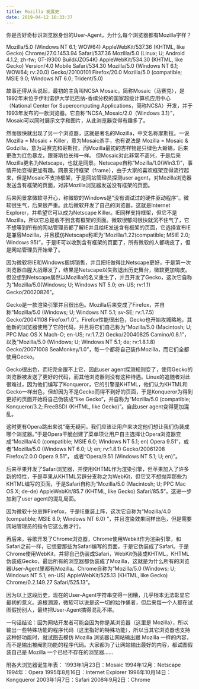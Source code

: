 ```yaml
---
title: Mozilla 发展史
date: 2019-04-12 16:33:37
---
```


你是否好奇标识浏览器身份的User-Agent，为什么每个浏览器都有Mozilla字样？

Mozilla/5.0 (Windows NT 6.1; WOW64) AppleWebKit/537.36 (KHTML, like Gecko) Chrome/27.0.1453.94 Safari/537.36
Mozilla/5.0 (Linux; U; Android 4.1.2; zh-tw; GT-I9300 Build/JZO54K) AppleWebKit/534.30 (KHTML, like Gecko) Version/4.0 Mobile Safari/534.30
Mozilla/5.0 (Windows NT 6.1; WOW64; rv:20.0) Gecko/20100101 Firefox/20.0
Mozilla/5.0 (compatible; MSIE 9.0; Windows NT 6.0; Trident/5.0)

故事还得从头说起，最初的主角叫NCSA Mosaic，简称Mosaic（马赛克），是1992年末位于伊利诺伊大学厄巴纳-香槟分校的国家超级计算机应用中心（National Center for Supercomputing Applications，简称NCSA）开发，并于1993年发布的一款浏览器。它自称“NCSA_Mosaic/2.0（Windows 3.1）”，Mosaic可以同时展示文字和图片，从此浏览器变得有趣多了。

然而很快就出现了另一个浏览器，这就是著名的Mozilla，中文名称摩斯拉。一说 Mozilla = Mosaic + Killer，意为Mosaic杀手，也有说法是 Mozilla = Mosaic & Godzilla，意为马赛克和哥斯拉，而Mozilla最初的吉祥物是只绿色大蜥蜴，后来更改为红色暴龙，跟哥斯拉长得一样。
但Mosaic对此非常不高兴，于是后来Mozilla更名为Netscape，也就是网景。Netscape自称“Mozilla/1.0(Win3.1)”，事情开始变得更加有趣。网景支持框架（frame），由于大家的喜欢框架变得流行起来，但是Mosaic不支持框架，于是网站管理员探测user agent，对Mozilla浏览器发送含有框架的页面，对非Mozilla浏览器发送没有框架的页面。

后来网景拿微软寻开心，称微软的Windows是“没有调试过的硬件驱动程序”。微软很生气，后果很严重。此后微软开发了自己的浏览器，这就是Internet Explorer，并希望它可以成为Netscape Killer。IE同样支持框架，但它不是Mozilla，所以它总是收不到含有框架的页面。微软很郁闷很快就沉不住气了，它不想等到所有的网站管理员都了解IE并且给IE发送含有框架的页面，它选择宣布IE是兼容Mozilla，并且模仿Netscape称IE为“Mozilla/1.22(compatible; MSIE 2.0; Windows 95)”，于是IE可以收到含有框架的页面了，所有微软的人都嗨皮了，但是网站管理员开始晕了。

因为微软将IE和Windows捆绑销售，并且把IE做得比Netscape更好，于是第一次浏览器血腥大战爆发了，结果是Netscape以失败退出历史舞台，微软更加嗨皮。但没想到Netscape居然以Mozilla的名义重生了，并且开发了Gecko，这次它自称为“Mozilla/5.0(Windows; U; Windows NT 5.0; en-US; rv:1.1) Gecko/20020826”。

Gecko是一款渲染引擎并且很出色。Mozilla后来变成了Firefox，并自称“Mozilla/5.0 (Windows; U; Windows NT 5.1; sv-SE; rv:1.7.5) Gecko/20041108 Firefox/1.0”。Firefox性能很出色，Gecko也开始攻城略地，其他新的浏览器使用了它的代码，并且将它们自己称为“Mozilla/5.0 (Macintosh; U; PPC Mac OS X Mach-O; en-US; rv:1.7.2) Gecko/20040825 Camino/0.8.1”，以及“Mozilla/5.0 (Windows; U; Windows NT 5.1; de; rv:1.8.1.8) Gecko/20071008 SeaMonkey/1.0”，每一个都将自己装作Mozilla，而它们全都使用Gecko。

Gecko很出色，而IE完全跟不上它，因此user agent探测规则变了，使用Gecko的浏览器被发送了更好的代码，而其他浏览器则没有这种待遇。Linux的追随者对此很难过，因为他们编写了Konqueror，它的引擎是KHTML，他们认为KHTML和Gecko一样出色，但却因为不是Gecko而得不到好的页面，于是Konqueror为得到更好的页面开始将自己伪装成“like Gecko”，并自称为“Mozilla/5.0 (compatible; Konqueror/3.2; FreeBSD) (KHTML, like Gecko)”。自此user agent变得更加混乱。

这时更有Opera跳出来说“毫无疑问，我们应该让用户来决定他们想让我们伪装成哪个浏览器。”于是Opera干脆创建了菜单项让用户自主选择让Opera浏览器变成“Mozilla/4.0 (compatible; MSIE 6.0; Windows NT 5.1; en) Opera 9.51”，或者“Mozilla/5.0 (Windows NT 6.0; U; en; rv:1.8.1) Gecko/20061208 Firefox/2.0.0 Opera 9.51”， 或者“Opera/9.51 (Windows NT 5.1; U; en)”。

后来苹果开发了Safari浏览器，并使用KHTML作为渲染引擎，但苹果加入了许多新的特性，于是苹果从KHTML另辟分支称之为WebKit，但它又不想抛弃那些为KHTML编写的页面，于是Safari自称为“Mozilla/5.0 (Macintosh; U; PPC Mac OS X; de-de) AppleWebKit/85.7 (KHTML, like Gecko) Safari/85.5”，这进一步加剧了user agent的混乱局面。

因为微软十分忌惮Firefox，于是IE重装上阵，这次它自称为“Mozilla/4.0 (compatible; MSIE 8.0; Windows NT 6.0) ”，并且渲染效果同样出色，但是需要网站管理员的指令它这么做才行。

再后来，谷歌开发了Chrome浏览器，Chrome使用Webkit作为渲染引擎，和Safari之前一样，它想要那些为Safari编写的页面，于是它伪装成了Safari。于是Chrome使用WebKit，并将自己伪装成Safari，WebKit伪装成KHTML，KHTML伪装成Gecko，最后所有的浏览器都伪装成了Mozilla，这就是为什么所有的浏览器User-Agent里都有Mozilla。Chrome自称为“Mozilla/5.0 (Windows; U; Windows NT 5.1; en-US) AppleWebKit/525.13 (KHTML, like Gecko) Chrome/0.2.149.27 Safari/525.13”。

因为以上这段历史，现在的User-Agent字符串变得一团糟，几乎根本无法彰显它最初的意义。追根溯源，微软可以说是这一切的始作俑者，但后来每一个人都在试图假扮别人，最终把User-Agent搞得混乱不堪。

一句话结论：因为网站开发者可能会因为你是某浏览器（这里是 Mozilla），所以输出一些特殊功能的程序代码（这里指好的特殊功能），所以当其它浏览器也支持这种好功能时，就试图去模仿 Mozilla 浏览器让网站输出跟 Mozilla 一样的内容，而不是输出被阉割功能的程序代码。大家都为了让网站输出最好的内容，都试图假装自己是 Mozilla 一个已经不存在的浏览器……

附各大浏览器诞生年表：
1993年1月23日：Mosaic
1994年12月：Netscape
1994年：Opera
1995年8月16日：Internet Explorer
1996年10月14日：Kongqueror
2003年1月7日：Safari
2008年9月2日：Chrome
